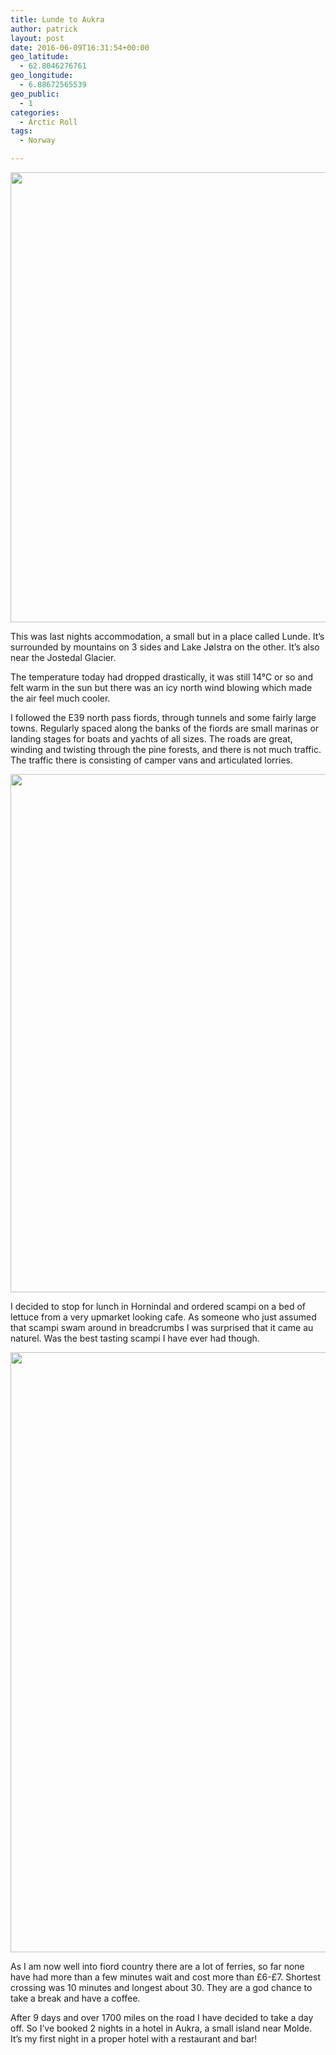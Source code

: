 ```yaml
---
title: Lunde to Aukra
author: patrick
layout: post
date: 2016-06-09T16:31:54+00:00
geo_latitude:
  - 62.8046276761
geo_longitude:
  - 6.88672565539
geo_public:
  - 1
categories:
  - Arctic Roll
tags:
  - Norway

---
```

[<img src="http://localhost/wordpress/wp-content/uploads/2016/06/img_2556.jpg" alt="" width="960" height="720" class="alignnone size-full wp-image-401" srcset="http://localhost/wordpress/wp-content/uploads/2016/06/img_2556.jpg 960w, http://localhost/wordpress/wp-content/uploads/2016/06/img_2556-300x225.jpg 300w, http://localhost/wordpress/wp-content/uploads/2016/06/img_2556-768x576.jpg 768w" sizes="(max-width: 709px) 85vw, (max-width: 909px) 67vw, (max-width: 1362px) 62vw, 840px" />][1]
  
This was last nights accommodation, a small but in a place called Lunde. It&#8217;s surrounded by mountains on 3 sides and Lake Jølstra on the other. It&#8217;s also near the Jostedal Glacier.&nbsp;

The temperature today had dropped drastically, it was still 14°C or so and felt warm in the sun but there was an icy north wind blowing which made the air feel much cooler.&nbsp;

I followed the E39 north pass fiords, through tunnels and some fairly large towns. Regularly spaced along the banks of the fiords are small marinas or landing stages for boats and yachts of all sizes. The roads are great, winding and twisting through the pine forests, and there is not much traffic. The traffic there is consisting of camper vans and articulated lorries.&nbsp;

[<img src="http://localhost/wordpress/wp-content/uploads/2016/06/img_2557.jpg" alt="" width="800" height="829" class="alignnone size-full wp-image-406" srcset="http://localhost/wordpress/wp-content/uploads/2016/06/img_2557.jpg 800w, http://localhost/wordpress/wp-content/uploads/2016/06/img_2557-290x300.jpg 290w, http://localhost/wordpress/wp-content/uploads/2016/06/img_2557-768x796.jpg 768w" sizes="(max-width: 709px) 85vw, (max-width: 909px) 67vw, (max-width: 984px) 61vw, (max-width: 1362px) 45vw, 600px" />][2]
  
I decided to stop for lunch in Hornindal and ordered scampi on a bed of lettuce from a very upmarket looking cafe. As someone who just assumed that scampi swam around in breadcrumbs I was surprised that it came au naturel. Was the best tasting scampi I have ever had though.&nbsp;

[<img src="http://localhost/wordpress/wp-content/uploads/2016/06/img_2568.jpg" alt="" width="960" height="960" class="alignnone size-full wp-image-410" srcset="http://localhost/wordpress/wp-content/uploads/2016/06/img_2568.jpg 960w, http://localhost/wordpress/wp-content/uploads/2016/06/img_2568-150x150.jpg 150w, http://localhost/wordpress/wp-content/uploads/2016/06/img_2568-300x300.jpg 300w, http://localhost/wordpress/wp-content/uploads/2016/06/img_2568-768x768.jpg 768w" sizes="(max-width: 709px) 85vw, (max-width: 909px) 67vw, (max-width: 1362px) 62vw, 840px" />][3]
  
As I am now well into fiord country there are a lot of ferries, so far none have had more than a few minutes wait and cost more than £6-£7. Shortest crossing was 10 minutes and longest about 30. They are a god chance to take a break and have a coffee.&nbsp;

After 9 days and over 1700 miles on the road I have decided to take a day off. So I&#8217;ve booked 2 nights in a hotel in Aukra, a small island near Molde. It&#8217;s my first night in a proper hotel with a restaurant and bar!&nbsp;

 [1]: http://localhost/wordpress/wp-content/uploads/2016/06/img_2556.jpg
 [2]: http://localhost/wordpress/wp-content/uploads/2016/06/img_2557.jpg
 [3]: http://localhost/wordpress/wp-content/uploads/2016/06/img_2568.jpg